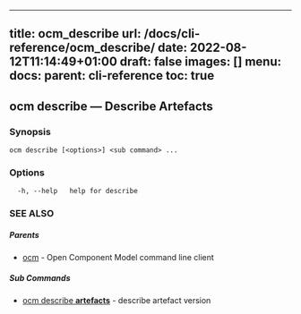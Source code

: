 
---
title: ocm_describe
url: /docs/cli-reference/ocm_describe/
date: 2022-08-12T11:14:49+01:00
draft: false
images: []
menu:
  docs:
    parent: cli-reference
toc: true
---
## ocm describe &mdash; Describe Artefacts

### Synopsis

```
ocm describe [<options>] <sub command> ...
```

### Options

```
  -h, --help   help for describe
```

### SEE ALSO

##### Parents

* [ocm](ocm.md)	 - Open Component Model command line client


##### Sub Commands

* [ocm describe <b>artefacts</b>](ocm_describe_artefacts.md)	 - describe artefact version

